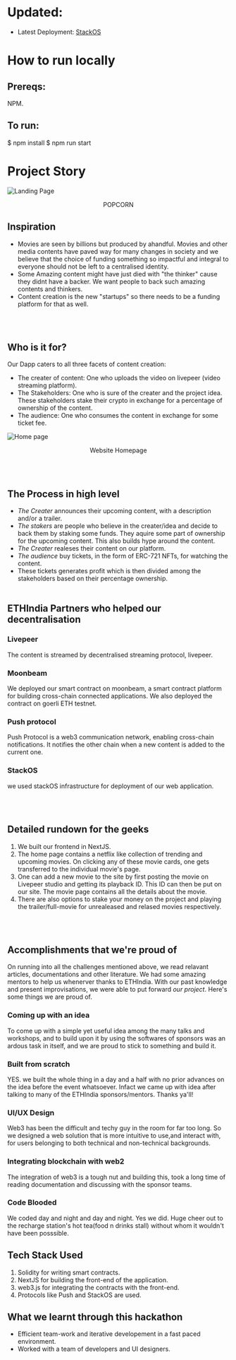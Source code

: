 # Updated:

-   Latest Deployment: [StackOS](https://)

# How to run locally

## Prereqs:

NPM.

## To run:


$ npm install
$ npm run start


# Project Story

![Landing Page](https://)
<div align="center"> POPCORN </div>

## Inspiration

-   Movies are seen by billions but produced by ahandful. Movies and other media contents have paved way for many changes in society and we believe that the choice of funding something so impactful and integral to everyone should not be left to a centralised identity.
-   Some Amazing content might have just died with "the thinker" cause they didnt have a backer. We want people to back such amazing contents and thinkers.
-   Content creation is the new "startups" so there needs to be a funding platform for that as well. <br>

<br><br>

## Who is it for?

Our Dapp caters to all three facets of content creation: <br>

-   The creater of content: One who uploads the video on livepeer (video streaming platform).
-   The Stakeholders: One who is sure of the creater and the project idea. These stakeholders stake their crypto in exchange for a percentage of ownership of the content.
-   The audience: One who consumes the content in exchange for some ticket fee.

![Home page](https://)
<div align="center"> Website Homepage </div>

<br><br>

## The Process in high level

-   *The Creater* announces their upcoming content, with a description and/or a trailer.
-   *The stakers* are people who believe in the creater/idea and decide to back them by staking some funds. They aquire some part of ownership for the upcoming content. This also builds hype around the content.
-   *The Creater* realeses their content on our platform.
-   *The audience* buy tickets, in the form of ERC-721 NFTs, for watching the content.
-   These tickets generates profit which is then divided among the stakeholders based on their percentage ownership.
    <br><br>

## ETHIndia Partners who helped our decentralisation

### Livepeer

The content is streamed by decentralised streaming protocol, livepeer.

### Moonbeam

We deployed our smart contract on moonbeam, a smart contract platform for building cross-chain connected applications. We also deployed the contract on goerli ETH testnet.

### Push protocol

Push Protocol is a web3 communication network, enabling cross-chain notifications. It notifies the other chain when a new content is added to the current one.

### StackOS

we used stackOS infrastructure for deployment of our web application.

<br><br>

## Detailed rundown for the geeks

1. We built our frontend in NextJS. 
2. The home page contains a netflix like collection of trending and upcoming movies. On clicking any of these movie cards, one gets transferred to the individual movie's page.
3. One can add a new movie to the site by first posting the movie on Livepeer studio and getting its playback ID. This ID can then be put on our site. 
The movie page contains all the details about the movie.
4. There are also options to stake your money on the project and playing the trailer/full-movie for unrealeased and relased movies respectively.

 <br><br>

## Accomplishments that we're proud of

On running into all the challenges mentioned above, we read relavant articles, documentations and other literature. We had some amazing mentors to help us whenerver thanks to ETHIndia. With our past knowledge and present improvisations, we were able to put forward *our project*. Here's some things we are proud of.

### Coming up with an idea

To come up with a simple yet useful idea among the many talks and workshops, and to build upon it by using the softwares of sponsors was an ardous task in itself, and we are proud to stick to something and build it.

### Built from scratch

YES. we built the whole thing in a day and a half with no prior advances on the idea before the event whatsoever. Infact we came up with idea after talking to many of the ETHIndia sponsors/mentors. Thanks ya'll!

### UI/UX Design

Web3 has been the difficult and techy guy in the room for far too long. So we designed a web solution that is more intuitive to use,and interact with, for users belonging to both technical and non-technical backgrounds. <br>

### Integrating blockchain with web2

The integration of web3 is a tough nut and building this, took a long time of reading documentation and discussing with the sponsor teams.

### Code Blooded

We coded day and night and day and night. Yes we did. Huge cheer out to the recharge station's hot tea(food n drinks stall) without whom it wouldn't have been posssible.

## Tech Stack Used

1. Solidity for writing smart contracts.
2. NextJS for building the front-end of the application.
3. web3.js for integrating the contracts with the front-end.
4. Protocols like Push and StackOS are used.


## What we learnt through this hackathon

-   Efficient team-work and iterative developement in a fast paced environment.
-   Worked with a team of developers and UI designers.
    <br><br>
